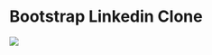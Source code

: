 # Bootstrap Linkedin Clone
![](https://github.com/Kodluyoruz/taskforce/raw/main/bootstrap/odev3/figures/linkedin.gif)